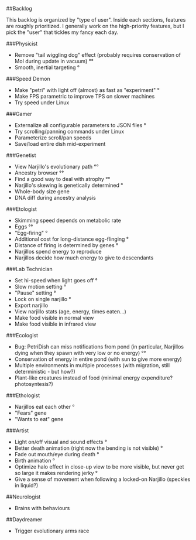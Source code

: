 ##Backlog

This backlog is organized by "type of user". Inside each sections, features are roughly prioritized.
I generally work on the high-priority features, but I pick the "user" that tickles my fancy each day.

###Physicist

* Remove "tail wiggling dog" effect (probably requires conservation of MoI during update in vacuum) °°
* Smooth, inertial targeting °

###Speed Demon

* Make "petri" with light off (almost) as fast as "experiment" °
* Make FPS parametric to improve TPS on slower machines
* Try speed under Linux

###Gamer

* Externalize all configurable parameters to JSON files °
* Try scrolling/panning commands under Linux
* Parameterize scroll/pan speeds
* Save/load entire dish mid-experiment

###Genetist

* View Narjillo's evolutionary path °°
* Ancestry browser °°
* Find a good way to deal with atrophy °°
* Narjillo's skewing is genetically determined °
* Whole-body size gene
* DNA diff during ancestry analysis

###Etologist

* Skimming speed depends on metabolic rate
* Eggs °°
* "Egg-firing" °
* Additional cost for long-distance egg-flinging °
* Distance of firing is determined by genes °
* Narjillos spend energy to reproduce
* Narjillos decide how much energy to give to descendants

###Lab Technician

* Set hi-speed when light goes off °
* Slow motion setting °
* "Pause" setting °
* Lock on single narjillo °
* Export narjillo
* View narjillo stats (age, energy, times eaten...)
* Make food visible in normal view
* Make food visible in infrared view

###Ecologist

* Bug: PetriDish can miss notifications from pond (in particular, Narjillos dying when they spawn with very low or no energy) °°
* Conservation of energy in entire pond (with sun to give more energy)
* Multiple environments in multiple processes (with migration, still deterministic - but how?)
* Plant-like creatures instead of food (minimal energy expenditure? photosyntesis?)

###Ethologist

* Narjillos eat each other °
* "Fears" gene
* "Wants to eat" gene

###Artist

* Light on/off visual and sound effects °
* Better death animation (right now the bending is not visible) °
* Fade out mouth/eye during death °
* Birth animation °
* Optimize halo effect in close-up view to be more visible, but never get so large it makes rendering jerky °
* Give a sense of movement when following a locked-on Narjillo (speckles in liquid?)

##Neurologist

* Brains with behaviours

##Daydreamer

* Trigger evolutionary arms race
